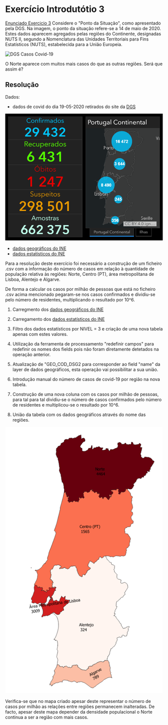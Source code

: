 # Exercício Introdutótio 3

[Enunciado Exercicio 3](https://github.com/jgrocha/covid-pt/blob/master/Jupyter/Ponto%20da%20Situa%C3%A7%C3%A3o%20em%20Percentagem.ipynb)
Considere o "Ponto da Situação", como apresentado pela DGS. Na imagem, o ponto da situação refere-se a 14 de maio de 2020. Estes dados aparecem agregados pelas regiões do Continente, designadas NUTS II, segundo a Nomenclatura das Unidades Territoriais para Fins Estatísticos (NUTS), estabelecida para a União Europeia.

![DGS Casos Covid-19](https://github.com/jgrocha/covid-pt/blob/master/Jupyter/imagens/situa%C3%A7%C3%A3o%20em%2020200514.png)

O Norte aparece com muitos mais casos do que as outras regiões. Será que assim é?

## Resolução

Dados:
- dados de covid do dia 19-05-2020 retirados do site da [DGS](https://covid19.min-saude.pt/)

![DGS Casos Covid-19 19-05-2020](https://github.com/MarcelodeFreitas/Epidemiology/blob/master/Exercises/images/dgs_19-05-2020.PNG)


- [dados geográficos do INE](https://inspire.ine.pt/SU/atom/gml/SU_StatisticalUnits_NUTSII2013_PTCont_EPSG3763.zip)
- [dados estatísticos do INE](https://github.com/jgrocha/covid-pt/blob/master/Jupyter/dados/BGRI11_PT.csv.zip)

Para a resolução deste exercício foi necessário a construção de um ficheiro .csv com a informação do número de casos em relação à quantidade de população relativa às regiões: Norte, Centro (PT), área metropolitana de Lisboa, Alentejo e Algarve.

De forma a calcular os casos por milhão de pessoas que está no ficheiro .csv acima mencionado pegaram-se nos casos confirmados e dividiu-se pelo número de residentes, multiplicando o resultado por 10^6.

1. Carregmento dos [dados geográficos do INE](https://inspire.ine.pt/SU/atom/gml/SU_StatisticalUnits_NUTSII2013_PTCont_EPSG3763.zip)

2. Carregamento dos [dados estatísticos do INE](https://github.com/jgrocha/covid-pt/blob/master/Jupyter/dados/BGRI11_PT.csv.zip)

3. Filtro dos dados estatísticos por NIVEL = 3 e criação de uma nova tabela apenas com estes valores.

4. Utilização da ferramenta de processamento "redefinir campos" para redefinir os nomes dos fields pois não foram diretamente detetados na operação anterior.

5. Atualização de "GEO_COD_DSG2 para corresponder ao field "name" da layer de dados geográficos, esta operação vai possibilitar a sua união.

4. Introdução manual do número de casos de covid-19 por região na nova tabela.

5. Construção de uma nova coluna com os casos por milhão de pessoas, para tal para tal dividiu-se o número de casos confirmados pelo número de residentes e multiplicou-se o resultado por 10^6.

6. União da tabela com os dados geográficos através do nome das regiões.

![Casos confirmados por milhão de pessoas](https://github.com/MarcelodeFreitas/Epidemiology/blob/master/Exercises/images/ex_3.PNG)


Verifica-se que no mapa criado apesar deste representar o número de casos por milhão as relações entre regiões permanecem inalteradas. De facto, apesar deste mapa depender da densidade populacional o Norte continua a ser a região com mais casos. 

